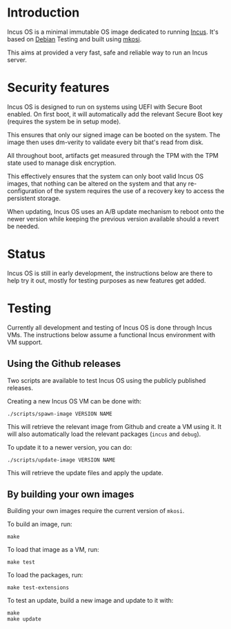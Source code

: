 # Introduction
Incus OS is a minimal immutable OS image dedicated to running [Incus](https://linuxcontainers.org/incus).
It's based on [Debian](https://www.debian.org) Testing and built using [mkosi](https://github.com/systemd/mkosi).

This aims at provided a very fast, safe and reliable way to run an Incus server.

# Security features
Incus OS is designed to run on systems using UEFI with Secure Boot enabled.
On first boot, it will automatically add the relevant Secure Boot key
(requires the system be in setup mode).

This ensures that only our signed image can be booted on the system.
The image then uses dm-verity to validate every bit that's read from disk.

All throughout boot, artifacts get measured through the TPM with the TPM
state used to manage disk encryption.

This effectively ensures that the system can only boot valid Incus OS
images, that nothing can be altered on the system and that any
re-configuration of the system requires the use of a recovery key to
access the persistent storage.

When updating, Incus OS uses an A/B update mechanism to reboot onto the
newer version while keeping the previous version available should a
revert be needed.

# Status
Incus OS is still in early development, the instructions below are there
to help try it out, mostly for testing purposes as new features get
added.

# Testing
Currently all development and testing of Incus OS is done through Incus VMs.
The instructions below assume a functional Incus environment with VM support.

## Using the Github releases
Two scripts are available to test Incus OS using the publicly published releases.

Creating a new Incus OS VM can be done with:

    ./scripts/spawn-image VERSION NAME

This will retrieve the relevant image from Github and create a VM using it.
It will also automatically load the relevant packages (`incus` and `debug`).

To update it to a newer version, you can do:

    ./scripts/update-image VERSION NAME

This will retrieve the update files and apply the update.

## By building your own images
Building your own images require the current version of `mkosi`.

To build an image, run:

    make

To load that image as a VM, run:

    make test

To load the packages, run:

    make test-extensions

To test an update, build a new image and update to it with:

    make
    make update

